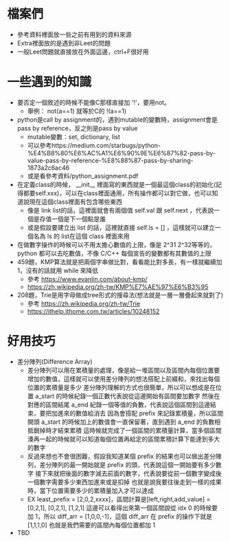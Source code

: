 # 檔案們
* 參考資料裡面放一些之前有用到的資料來源
* Extra裡面放的是遇到非Leet的問題
* 一般Leet問題就直接放在外面這邊，ctrl+F很好用

# 一些遇到的知識
* 要否定一個敘述的時候不能像C那樣直接加 '!'，要用not。
  * 舉例： not(a==1) 就等於C的 !(a==1)
* python是call by assignment的，遇到mutable的變數時，assignment會是pass by reference，反之則是pass by value
  * mutable變數：set, dictionary, list
  * 可以參考https://medium.com/starbugs/python-%E4%B8%80%E6%AC%A1%E6%90%9E%E6%87%82-pass-by-value-pass-by-reference-%E8%88%87-pass-by-sharing-1873a2c6ac46
  * 或是看參考資料/python_assignment.pdf
* 在定義class的時候， \_\_init\_\_ 裡面寫的東西就是一個最這個class的初始化(記得都要self.xxx)，可以在class裡面通用，所有操作都可以對它做，也可以知道說現在這個class裡面有包含哪些東西
  * 像是 link list的話，這裡面就會有兩個值 self.val 跟 self.next ，代表說一個是存值一個是下一個點是誰
  * 或是假設要建立出 list 的話，這裡就直接 self.ls = [] ，這樣就可以建立一個名為 ls 的 list在這個 class 裡面來用
* 在做數字操作的時候可以不用太擔心數值的上限，像是 2^31 2^32等等的，python 都可以去吃數值，不像 C/C++ 每個宣告的變數都有其數值的上限
* 459題，KMP算法就是把兩個字串做比對，看看能比對多長，有一樣就繼續加1，沒有的話就用 while 來降低
  * 參考 https://www.evanlin.com/about-kmp/
  * https://zh.wikipedia.org/zh-tw/KMP%E7%AE%97%E6%B3%95
* 208題，Trie是用字母做成tree形式的搜尋法(想法就是一層一層疊起來就對了)
  * 參考 https://zh.wikipedia.org/zh-tw/Trie
  * https://ithelp.ithome.com.tw/articles/10248152
# 好用技巧
* 差分陣列(Difference Array)
  * 差分陣列可以用在累積量的處理，像是給一堆區間以及區間內每個位置要增加的數值，這樣就可以使用差分陣列的想法搭配上前綴和，來找出每個位置的累積量是多少
    差分陣列理解的方式也很簡單，所以可以想成是在位置 a_start 的時候紀錄一個正數代表說從這邊開始有區間要加數字
    然後在對應的區間結尾 a_end 紀錄一個等值的負數，代表說這個區間到這邊結束，要把加進來的數值給消去
    因為會搭配 prefix 來記錄累積量，所以區間開頭 a_start 的時候加上的數值會一直保留著，直到遇到 a_end 的負數相抵銷掉時才結束累積
    這時候就完成了一個區間的累積量計算，當多個區間湊再一起的時候就可以知道每個位置再給定的區間累積計算下能達到多大的數字
  * 反過來想也不會很困難，假設我知道某個 prefix 的結果也可以做出差分陣列，差分陣列的最一開始就是 prefix 的頭，代表說這個一開始要有多少數字
    接下來就把後面的數字減去前面的數字，代表說要從前一個數字變成後一個數字需要多少東西加進來或是扣掉
    也就是說我要往後走到一樣的成果時，當下位置需要多少的累積量加入才可以達成
  * EX least_prefix = [2,0,2,xxxx]，區間計算是[left,right,add_value] = [0,2,1], [0,2,1], [1,2,1]
    這邊可以看得出來第一個區間說從 idx 0 的時候要加 1，所以 diff_arr = [1,0,0,-1]，這個 diff_arr 在 prefix 的操作下就是 [1,1,1,0] 也就是我們需要的區間內每個位置都加 1
* TBD
